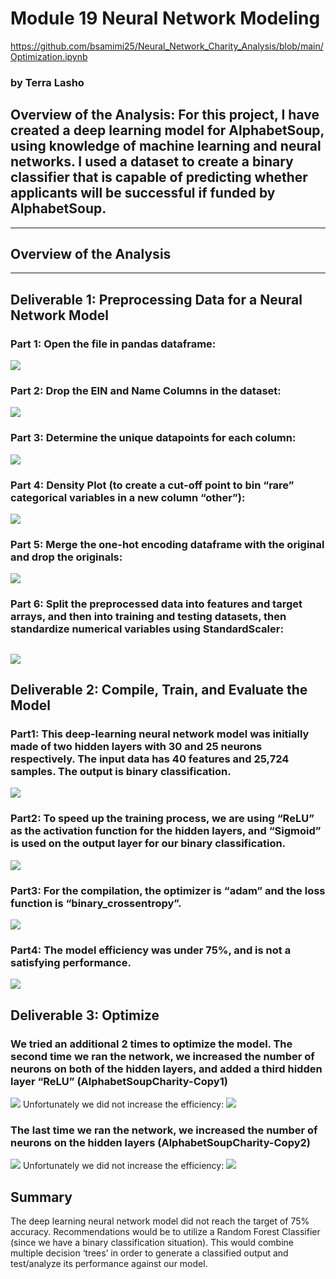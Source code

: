 # Module 19 Neural Network Modeling  
https://github.com/bsamimi25/Neural_Network_Charity_Analysis/blob/main/Optimization.ipynb

### by Terra Lasho 
## Overview of the Analysis: For this project, I have created a deep learning model for AlphabetSoup, using knowledge of machine learning and neural networks.  I used a dataset to create a binary classifier that is capable of predicting whether applicants will be successful if funded by AlphabetSoup.
-----------------------------------------------------------------------------------------------------------------------------------
## Overview of the Analysis
------------------------------------------------------------------------------------------------------------------------------------
## Deliverable 1: Preprocessing Data for a Neural Network Model
### Part 1: Open the file in pandas dataframe:
![](https://github.com/Beetleee/Credit_Risk_Analysis/blob/main/Resources/Plot1.png)
### Part 2: Drop the EIN and Name Columns in the dataset:
![](https://github.com/Beetleee/Credit_Risk_Analysis/blob/main/Resources/Plot2.png)
### Part 3: Determine the unique datapoints for each column:
![](https://github.com/Beetleee/Credit_Risk_Analysis/blob/main/Resources/Plot3.png)
### Part 4: Density Plot (to create a cut-off point to bin “rare” categorical variables in a new column “other”):
![](https://github.com/Beetleee/Credit_Risk_Analysis/blob/main/Resources/Plot4.png)
### Part 5: Merge the one-hot encoding dataframe with the original and drop the originals:
![](https://github.com/Beetleee/Credit_Risk_Analysis/blob/main/Resources/Plot5.png)
### Part 6: Split the preprocessed data into features and target arrays, and then into training and testing datasets, then standardize numerical variables using StandardScaler:
![](https://github.com/Beetleee/Credit_Risk_Analysis/blob/main/Resources/Plot6.png)
-------------------------------------------------------------------------------------------------------------------------------
## Deliverable 2: Compile, Train, and Evaluate the Model
### Part1: This deep-learning neural network model was initially made of two hidden layers with 30 and 25 neurons respectively.  The input data has 40 features and 25,724 samples. The output is binary classification.
 ![](https://github.com/Beetleee/Credit_Risk_Analysis/blob/main/Resources/Plot7.png)
### Part2: To speed up the training process, we are using “ReLU” as the activation function for the hidden layers, and “Sigmoid” is used on the output layer for our binary classification.  
![](https://github.com/Beetleee/Credit_Risk_Analysis/blob/main/Resources/Plot8.png)
### Part3: For the compilation, the optimizer is “adam” and the loss function is “binary_crossentropy”.
![](https://github.com/Beetleee/Credit_Risk_Analysis/blob/main/Resources/Plot9.png)
### Part4: The model efficiency was under 75%, and is not a satisfying performance.
![](https://github.com/Beetleee/Credit_Risk_Analysis/blob/main/Resources/Plot10.png)
## Deliverable 3: Optimize
### We tried an additional 2 times to optimize the model.  The second time we ran the network, we increased the number of neurons on both of the hidden layers, and added a third hidden layer “ReLU” (AlphabetSoupCharity-Copy1)
![](https://github.com/Beetleee/Credit_Risk_Analysis/blob/main/Resources/Plot11.png)
Unfortunately we did not increase the efficiency:
![](https://github.com/Beetleee/Credit_Risk_Analysis/blob/main/Resources/Plot12.png)
### The last time we ran the network, we increased the number of neurons on the hidden layers (AlphabetSoupCharity-Copy2)
![](https://github.com/Beetleee/Credit_Risk_Analysis/blob/main/Resources/Plot13.png)
Unfortunately we did not increase the efficiency:
![](https://github.com/Beetleee/Credit_Risk_Analysis/blob/main/Resources/Plot14.png)
## Summary
The deep learning neural network model did not reach the target of 75% accuracy. Recommendations would be to utilize a Random Forest Classifier (since we have a binary classification situation). This would combine multiple decision ‘trees’ in order to generate a classified output and test/analyze its performance against our model.
